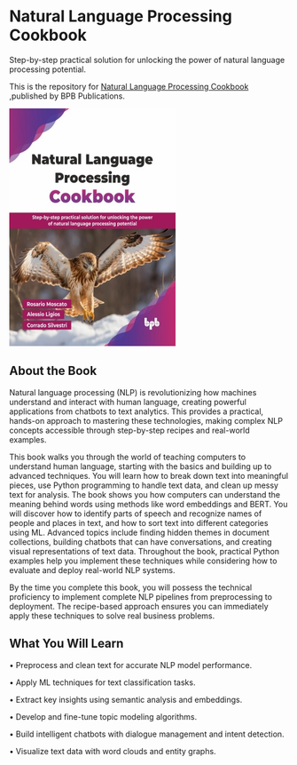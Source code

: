 # Natural Language Processing Cookbook

Step-by-step practical solution for unlocking the power of natural language processing potential.

This is the repository for [Natural Language Processing Cookbook
](https://bpbonline.com/products/natural-language-processing-cookbook?variant=44486814859464),published by BPB Publications.

<img src="9789365893045.jpg">

## About the Book
Natural language processing (NLP) is revolutionizing how machines understand and interact with human language, creating powerful applications from chatbots to text analytics. This provides a practical, hands-on approach to mastering these technologies, making complex NLP concepts accessible through step-by-step recipes and real-world examples.

This book walks you through the world of teaching computers to understand human language, starting with the basics and building up to advanced techniques. You will learn how to break down text into meaningful pieces, use Python programming to handle text data, and clean up messy text for analysis. The book shows you how computers can understand the meaning behind words using methods like word embeddings and BERT. You will discover how to identify parts of speech and recognize names of people and places in text, and how to sort text into different categories using ML. Advanced topics include finding hidden themes in document collections, building chatbots that can have conversations, and creating visual representations of text data. Throughout the book, practical Python examples help you implement these techniques while considering how to evaluate and deploy real-world NLP systems.

By the time you complete this book, you will possess the technical proficiency to implement complete NLP pipelines from preprocessing to deployment. The recipe-based approach ensures you can immediately apply these techniques to solve real business problems.

## What You Will Learn
• Preprocess and clean text for accurate NLP model performance.

• Apply ML techniques for text classification tasks.

• Extract key insights using semantic analysis and embeddings.

• Develop and fine-tune topic modeling algorithms.

• Build intelligent chatbots with dialogue management and intent detection.

• Visualize text data with word clouds and entity graphs.
